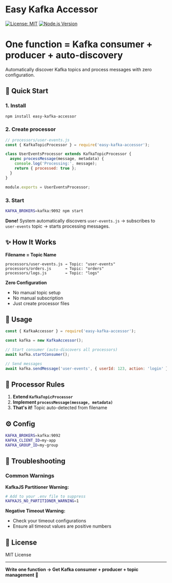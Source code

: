# Easy Kafka Accessor

[![License: MIT](https://img.shields.io/badge/License-MIT-yellow.svg)](https://opensource.org/licenses/MIT)
[![Node.js Version](https://img.shields.io/badge/node-%3E%3D16.0.0-brightgreen.svg)](https://nodejs.org/)

# One function = Kafka consumer + producer + auto-discovery

Automatically discover Kafka topics and process messages with zero configuration.

## 🚀 Quick Start

### 1. Install
```bash
npm install easy-kafka-accessor
```

### 2. Create processor
```javascript
// processors/user-events.js
const { KafkaTopicProcessor } = require('easy-kafka-accessor');

class UserEventsProcessor extends KafkaTopicProcessor {
  async processMessage(message, metadata) {
    console.log('Processing:', message);
    return { processed: true };
  }
}

module.exports = UserEventsProcessor;
```

### 3. Start
```bash
KAFKA_BROKERS=kafka:9092 npm start
```

**Done!** System automatically discovers `user-events.js` → subscribes to `user-events` topic → starts processing messages.

## ✨ How It Works

**Filename = Topic Name**
```
processors/user-events.js → Topic: "user-events"
processors/orders.js      → Topic: "orders"
processors/logs.js        → Topic: "logs"
```

**Zero Configuration**
- No manual topic setup
- No manual subscription  
- Just create processor files

## 🔧 Usage

```javascript
const { KafkaAccessor } = require('easy-kafka-accessor');

const kafka = new KafkaAccessor();

// Start consumer (auto-discovers all processors)
await kafka.startConsumer();

// Send messages
await kafka.sendMessage('user-events', { userId: 123, action: 'login' });
```

## 📁 Processor Rules

1. **Extend `KafkaTopicProcessor`**
2. **Implement `processMessage(message, metadata)`**
3. **That's it!** Topic auto-detected from filename

## ⚙️ Config

```bash
KAFKA_BROKERS=kafka:9092
KAFKA_CLIENT_ID=my-app
KAFKA_GROUP_ID=my-group
```

## 🔧 Troubleshooting

### Common Warnings

**KafkaJS Partitioner Warning:**
```bash
# Add to your .env file to suppress
KAFKAJS_NO_PARTITIONER_WARNING=1
```

**Negative Timeout Warning:**
- Check your timeout configurations
- Ensure all timeout values are positive numbers

## 📄 License

MIT License

---

**Write one function → Get Kafka consumer + producer + topic management** 🚀

